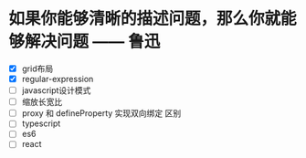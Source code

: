

如果你能够清晰的描述问题，那么你就能够解决问题 —— 鲁迅
==


- [X] grid布局
- [x] regular-expression
- [ ] javascript设计模式
- [ ] 缩放长宽比
- [ ] proxy 和 defineProperty 实现双向绑定 区别
- [ ] typescript
- [ ] es6
- [ ] react